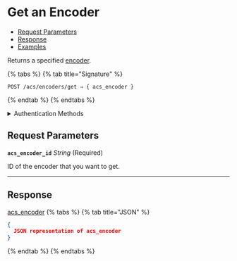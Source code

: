# Get an Encoder

- [Request Parameters](./#request-parameters)
- [Response](./#response)
- [Examples](./#examples)

Returns a specified [encoder](../../../capability-guides/access-systems/working-with-card-encoders-and-scanners/README.md).

{% tabs %}
{% tab title="Signature" %}
```
POST /acs/encoders/get ⇒ { acs_encoder }
```
{% endtab %}
{% endtabs %}

<details>

<summary>Authentication Methods</summary>

- API key
- Personal access token
  <br>Must also include the `seam-workspace` header in the request.

To learn more, see [Authentication](https://docs.seam.co/latest/api/authentication).
</details>

## Request Parameters

**`acs_encoder_id`** *String* (Required)

ID of the encoder that you want to get.

---


## Response

[acs\_encoder](./)
{% tabs %}
{% tab title="JSON" %}
```json
{
  JSON representation of acs_encoder
}
```
{% endtab %}
{% endtabs %}
